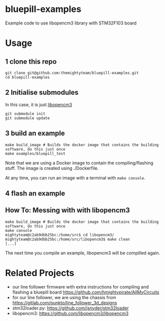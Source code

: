# bluepill-examples
Example code to use libopencm3 library with STM32F103 board

# Usage
## 1 clone this repo
```commandline
git clone git@github.com:themightyteam/bluepill-examples.git
cd bluepill-examples
```
## 2 Initialise submodules
In this case, it is just [libopencm3](https://github.com/libopencm3/libopencm3)
```commandline
git submodule init
git submodule update
```
## 3 build an example
```commandline
make build_image # Builds the docker image that contains the building software, do this just once
make examples/bluepill_test
```
Note that we are using a Docker image to contain the compiling/flashing stuff. The image is created using ./Dockerfile.

At any time, you can run an image with a terminal with `make console`.

## 4 flash an example


## How To: Messing with with libopencm3
```commandline
make build_image # Builds the docker image that contains the building software, do this just once
make console
mightyteam@c2ab9dbb25bc:/home/src$ cd libopencm3/
mightyteam@c2ab9dbb25bc:/home/src/libopencm3$ make clean
[...]
```
The next time you compile an example, libopencm3 will be compilled again.

# Related Projects
* our line follower firmware with extra instructions for compiling and flashing a bluepill board https://github.com/hmightypirate/AllMyCircuits
* for our line follower, we are using the chassis from https://gitlab.com/punkto/line_follower_3d_designs
* stm32loader.py: https://github.com/jsnyder/stm32loader
* libopencm3: https://github.com/libopencm3/libopencm3
